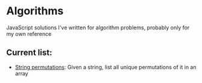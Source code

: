 # Algorithms
JavaScript solutions I've written for algorithm problems, probably only for my own reference


## Current list:
- 	[String permutations](https://github.com/smilevideo/algorithms/blob/master/stringPermutations.js): Given a string, list all unique permutations of it in an array
